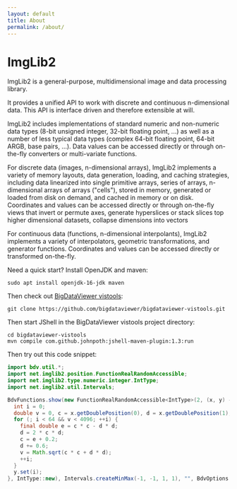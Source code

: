 ```yaml
---
layout: default
title: About
permalink: /about/
---
```


# ImgLib2

ImgLib2 is a general-purpose, multidimensional image and data processing library.

It provides a unified API to work with discrete and continuous n-dimensional data.  This API is interface driven and therefore extensible at will.

ImgLib2 includes implementations of standard numeric and non-numeric data types (8-bit unsigned integer, 32-bit floating point, ...) as well as a number of less typical data types (complex 64-bit floating point, 64-bit ARGB, base pairs, ...).  Data values can be accessed directly or through on-the-fly converters or multi-variate functions.

For discrete data (images, n-dimensional arrays), ImgLib2 implements a variety of memory layouts, data generation, loading, and caching strategies, including data linearized into single primitive arrays, series of arrays, n-dimensional arrays of arrays ("cells"), stored in memory, generated or loaded from disk on demand, and cached in memory or on disk.  Coordinates and values can be accessed directly or through on-the-fly views that invert or permute axes, generate hyperslices or stack slices top higher dimensional datasets, collapse dimensions into vectors

For continuous data (functions, n-dimensional interpolants), ImgLib2 implements a variety of interpolators, geometric transformations, and generator functions.  Coordinates and values can be accessed directly or transformed on-the-fly.

Need a quick start?  Install OpenJDK and maven:
```
sudo apt install openjdk-16-jdk maven
```

Then check out [BigDataViewer vistools](https://github.com/bigdataviewer/bigdataviewer-vistools):
```
git clone https://github.com/bigdataviewer/bigdataviewer-vistools.git
```

Then start JShell in the BigDataViewer vistools project directory:
```
cd bigdataviewer-vistools
mvn compile com.github.johnpoth:jshell-maven-plugin:1.3:run
```

Then try out this code snippet:
```java
import bdv.util.*;
import net.imglib2.position.FunctionRealRandomAccessible;
import net.imglib2.type.numeric.integer.IntType;
import net.imglib2.util.Intervals;

BdvFunctions.show(new FunctionRealRandomAccessible<IntType>(2, (x, y) -> {
  int i = 0;
  double v = 0, c = x.getDoublePosition(0), d = x.getDoublePosition(1);
  for (; i < 64 && v < 4096; ++i) {
    final double e = c * c - d * d;
    d = 2 * c * d;
    c = e + 0.2;
    d += 0.6;
    v = Math.sqrt(c * c + d * d);
    ++i;
  }
  y.set(i);
}, IntType::new), Intervals.createMinMax(-1, -1, 1, 1), "", BdvOptions.options().is2D()).setDisplayRange(0, 64);
```

